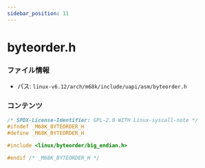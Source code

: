 ```yaml
---
sidebar_position: 11
---
```

# byteorder.h

### ファイル情報

- パス: `linux-v6.12/arch/m68k/include/uapi/asm/byteorder.h`

### コンテンツ

```h
/* SPDX-License-Identifier: GPL-2.0 WITH Linux-syscall-note */
#ifndef _M68K_BYTEORDER_H
#define _M68K_BYTEORDER_H

#include <linux/byteorder/big_endian.h>

#endif /* _M68K_BYTEORDER_H */

```
